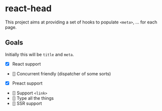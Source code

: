 # react-head

This project aims at providing a set of hooks to populate `<meta>`, ... for each page.

## Goals

Initially this will be `title` and `meta`.

- [x] React support
- [] Concurrent friendly (dispatcher of some sorts)
- [x] Preact support
- [] Support `<link>`
- [] Type all the things
- [] SSR support
